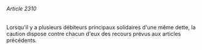 ###### Article 2310

Lorsqu'il y a plusieurs débiteurs principaux solidaires d'une même dette, la caution dispose contre chacun d'eux des recours prévus aux articles précédents.

